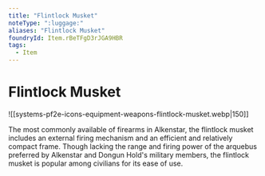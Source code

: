 ```yaml
---
title: "Flintlock Musket"
noteType: ":luggage:"
aliases: "Flintlock Musket"
foundryId: Item.rBeTFgD3rJGA9HBR
tags:
  - Item
---
```


# Flintlock Musket
![[systems-pf2e-icons-equipment-weapons-flintlock-musket.webp|150]]

The most commonly available of firearms in Alkenstar, the flintlock musket includes an external firing mechanism and an efficient and relatively compact frame. Though lacking the range and firing power of the arquebus preferred by Alkenstar and Dongun Hold's military members, the flintlock musket is popular among civilians for its ease of use.
